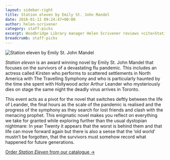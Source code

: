 ```yaml
---
layout: sidebar-right
title: Station eleven by Emily St. John Mandel
date: 2016-01-12 09:24:47+00:00
author: helen-scrivener
category: staff-picks
excerpt: Woodbridge Library manager Helen Scrivener reviews <cite>Station eleven</cite> by Emily St. John Mandel.
breadcrumb: staff-picks
---
```

![Station eleven by Emily St. John Mandel](/images/featured/featured-station-eleven.jpg)

<cite>Station eleven</cite> is an award winning novel by Emily St. John Mandel that focuses on the survivors of a devastating flu pandemic. This includes an actress called Kirsten who performs to scattered settlements in North America with The Travelling Symphony and who is particularly haunted by the time she spent with Hollywood actor Arthur Leander who mysteriously dies on stage the same night the deadly virus arrives in Toronto.

This event acts as a pivot for the novel that switches deftly between the life of Leander, the final hours as the scale of the pandemic is realised and the progress of the symphony as they search for lost friends and clash with the menacing prophet. This enigmatic novel makes you reflect on everything we take for granted while exploring further than the usual dystopian nightmare: In year Twenty it appears that the worst is behind them and that life can move forward again but there is also a sense that the ‘old world’ mustn’t be forgotten, that the survivors must somehow record what happened for future generations.

[Order <cite>Station Eleven</cite> from our catalogue →](https://suffolk.spydus.co.uk/cgi-bin/spydus.exe/ENQ/OPAC/BIBENQ/26687100?QRY=CTIBIB%3C%20IRN(39947780)&QRYTEXT=Station%20eleven)

